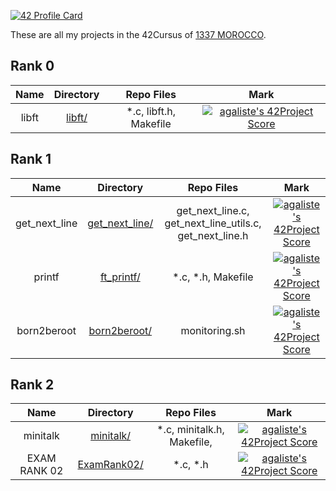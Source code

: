 
[![42 Profile Card](https://1337-readme.vercel.app/api/profile?cursus=42cursus&dark=true&email=hide&login=asalek)](https://github.com/asalek/1337-readme)

These are all my projects in the 42Cursus of [1337 MOROCCO](https://www.1337.ma/).

## Rank 0

|			Name				|	Directory	| Repo Files | Mark |
|:-----------------------------------:|:------------------:|:--------------:|:--------------:|
libft								|	[libft/](https://github.com/asalek/libft)		| *.c, libft.h, Makefile | [![agaliste's 42Project Score](https://badge42.herokuapp.com/api/project/asalek/Libft)](https://github.com/asalek/42-Cursus/tree/master/Rank%200/libft) |

## Rank 1

|			Name				|	Directory	| Repo Files | Mark |
|:-----------------------------------:|:------------------:|:--------------:|:--------------:|
get_next_line								|	[get_next_line/](https://github.com/asalek/get_next_line)		| get_next_line.c, get_next_line_utils.c, get_next_line.h | [![agaliste's 42Project Score](https://badge42.herokuapp.com/api/project/asalek/get_next_line)](https://github.com/asalek/get_next_line) |
printf								|	[ft_printf/](https://github.com/asalek/ft_printf)		| *.c, *.h, Makefile | [![agaliste's 42Project Score](https://badge42.herokuapp.com/api/project/asalek/ft_printf)](https://github.com/asalek/ft_printf) |
born2beroot								|	[born2beroot/](https://github.com/asalek/born2beroot)		| monitoring.sh | [![agaliste's 42Project Score](https://badge42.herokuapp.com/api/project/asalek/Born2beroot)](https://github.com/asalek/born2beroot) |
## Rank 2
|			Name				|	Directory	| Repo Files | Mark |
|:-----------------------------------:|:------------------:|:--------------:|:--------------:|
minitalk								|	[minitalk/](https://github.com/asalek/born2beroot)		| *.c, minitalk.h, Makefile,  | [![agaliste's 42Project Score](https://badge42.herokuapp.com/api/project/asalek/minitalk)](https://github.com/Asalek/Minitalk) |
EXAM RANK 02								|	[ExamRank02/](https://github.com/asalek/ExamRank02)		| *.c, *.h | [![agaliste's 42Project Score](https://badge42.herokuapp.com/api/project/asalek/get_next_line)](https://github.com/asalek/get_next_line) |
